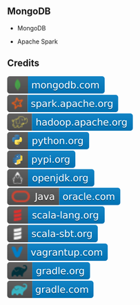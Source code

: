 MongoDB 
-------

- MongoDB

- Apache Spark

Credits
-------
[![image](
Credits/mongodb.com.svg)](https://mongodb.com/)  
[![image](
Credits/spark.apache.org.svg)](https://spark.apache.org/)  
[![image](
Credits/hadoop.apache.org.svg)](https://hadoop.apache.org/)  
[![image](
Credits/python.org.svg)](https://python.org/)  
[![image](
Credits/pypi.org.svg)](https://pypi.org/)  
[![image](
Credits/openjdk.org.svg)](https://openjdk.org/)  
[![image](
Credits/Java-oracle.com.svg)](https://oracle.com/java/)  
[![image](
Credits/scala-lang.org.svg)](https://scala-lang.org/)  
[![image](
Credits/scala-sbt.org.svg)](https://scala-sbt.org/)  
[![image](
Credits/vagrantup.com.svg)](https://vagrantup.com/)  
[![image](
Credits/gradle.org.svg)](https://gradle.org/)  
[![image](
Credits/gradle.com.svg)](https://gradle.com/)

